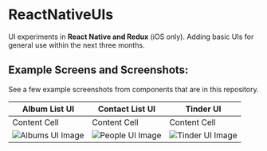 # ReactNativeUIs

UI experiments in **React Native and Redux** (iOS only). Adding basic UIs for general use within the next three months.




Example Screens and Screenshots:
-------------
See a few example screenshots from components that are in this repository.



| Album List UI  | Contact List UI | Tinder UI |
| ------------- | ------------- | ------------- |
| Content Cell  | Content Cell  | Content Cell |
| ![Albums UI Image](https://media.giphy.com/media/xT1Ra0a1oiI7QirYY0/giphy.gif) | ![People UI Image](https://media.giphy.com/media/l4EpbbLsZXgfaMQXC/giphy.gif) | ![Tinder UI Image](https://media.giphy.com/media/xUNd9WnxtD7Os1EXAc/giphy.gif) |

